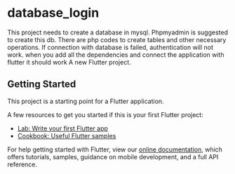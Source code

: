 # database_login
This project needs to create a database in mysql. Phpmyadmin is suggested to create this db.
There are php codes to create tables and other necessary operations. If connection with database is failed, authentication will not work. 
when you add all the dependencies and connect the application with flutter it should work 
A new Flutter project.

## Getting Started

This project is a starting point for a Flutter application.

A few resources to get you started if this is your first Flutter project:

- [Lab: Write your first Flutter app](https://flutter.dev/docs/get-started/codelab)
- [Cookbook: Useful Flutter samples](https://flutter.dev/docs/cookbook)

For help getting started with Flutter, view our
[online documentation](https://flutter.dev/docs), which offers tutorials,
samples, guidance on mobile development, and a full API reference.
